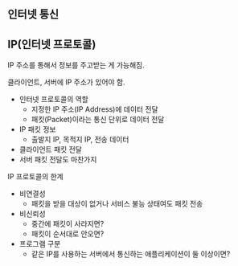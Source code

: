 ## 인터넷 통신

## IP(인터넷 프로토콜)

IP 주소를 통해서 정보를 주고받는 게 가능해짐.

클라이언트, 서버에 IP 주소가 있어야 함.

- 인터넷 프로토콜의 역할
    - 지정한 IP 주소(IP Address)에 데이터 전달
    - 패킷(Packet)이라는 통신 단위로 데이터 전달
- IP 패킷 정보
    - 출발지 IP, 목적지 IP, 전송 데이터
- 클라이언트 패킷 전달
- 서버 패킷 전달도 마찬가지

IP 프로토콜의 한계

- 비연결성
    - 패킷을 받을 대상이 없거나 서비스 불능 상태여도 패킷 전송
- 비신뢰성
    - 중간에 패킷이 사라지면?
    - 패킷이 순서대로 안오면?
- 프로그램 구분
    - 같은 IP를 사용하는 서버에서 통신하는 애플리케이션이 둘 이상이면?